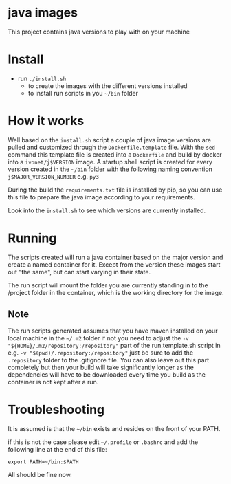 # java images

This project contains java versions to play with on your machine

# Install

* run `./install.sh` 
    * to create the images with the different versions installed
    * to install run scripts in you `~/bin` folder
    
# How it works

Well based on the `install.sh` script a couple of java image versions are pulled and customized
through the `Dockerfile.template` file. With the `sed` command this template file is created into a 
`Dockerfile` and build by docker into a `ivonet/j$VERSION` image.
A startup shell script is created for every version created in the `~/bin` folder with the following
naming convention `j$MAJOR_VERSION_NUMBER` e.g. `py3`

During the build the `requirements.txt` file is installed by pip, so you can use this file to prepare the 
java image according to your requirements.

Look into the `install.sh` to see which versions are currently installed.

# Running

The scripts created will run a java container based on the major version and create a 
named container for it. Except from the version these images start out "the same", but
can start varying in their state.

The run script will mount the folder you are currently standing in to the /project folder
in the container, which is the working directory for the image.

## Note

The run scripts generated assumes that you have maven installed on your local machine in the `~/.m2` folder
if not you need to adjust the `-v "${HOME}/.m2/repository:/repository"` part of the run.template.sh script
in e.g. `-v "$(pwd)/.repository:/repository"` just be sure to add the `.repository` folder to the .gitignore file.
You can also leave out this part completely but then your build will take significantly longer as the 
dependencies will have to be downloaded every time you build as the container is not kept after a run.

# Troubleshooting

It is assumed is that the `~/bin` exists and resides on the front of your PATH.

if this is not the case please edit `~/.profile` or `.bashrc` and add the following line
at the end of this file:

    export PATH=~/bin:$PATH

All should be fine now.